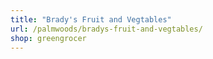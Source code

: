 ```yaml
---
title: "Brady's Fruit and Vegtables"
url: /palmwoods/bradys-fruit-and-vegtables/
shop: greengrocer
---
```

